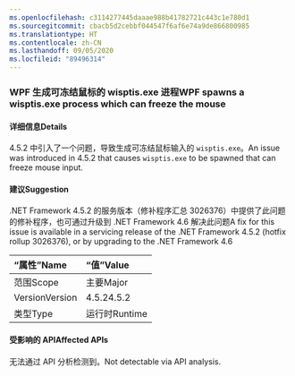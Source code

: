 ```yaml
---
ms.openlocfilehash: c3114277445daaae988b41782721c443c1e780d1
ms.sourcegitcommit: cbacb5d2cebbf044547f6af6e74a9de866800985
ms.translationtype: HT
ms.contentlocale: zh-CN
ms.lasthandoff: 09/05/2020
ms.locfileid: "89496314"
---
```

### <a name="wpf-spawns-a-wisptisexe-process-which-can-freeze-the-mouse"></a><span data-ttu-id="1cbf0-101">WPF 生成可冻结鼠标的 wisptis.exe 进程</span><span class="sxs-lookup"><span data-stu-id="1cbf0-101">WPF spawns a wisptis.exe process which can freeze the mouse</span></span>

#### <a name="details"></a><span data-ttu-id="1cbf0-102">详细信息</span><span class="sxs-lookup"><span data-stu-id="1cbf0-102">Details</span></span>

<span data-ttu-id="1cbf0-103">4\.5.2 中引入了一个问题，导致生成可冻结鼠标输入的 <code>wisptis.exe</code>。</span><span class="sxs-lookup"><span data-stu-id="1cbf0-103">An issue was introduced in 4.5.2 that causes <code>wisptis.exe</code> to be spawned that can freeze mouse input.</span></span>

#### <a name="suggestion"></a><span data-ttu-id="1cbf0-104">建议</span><span class="sxs-lookup"><span data-stu-id="1cbf0-104">Suggestion</span></span>

<span data-ttu-id="1cbf0-105">.NET Framework 4.5.2 的服务版本（修补程序汇总 3026376）中提供了此问题的修补程序，也可通过升级到 .NET Framework 4.6 解决此问题</span><span class="sxs-lookup"><span data-stu-id="1cbf0-105">A fix for this issue is available in a servicing release of the .NET Framework 4.5.2 (hotfix rollup 3026376), or by upgrading to the .NET Framework 4.6</span></span>

| <span data-ttu-id="1cbf0-106">“属性”</span><span class="sxs-lookup"><span data-stu-id="1cbf0-106">Name</span></span>    | <span data-ttu-id="1cbf0-107">“值”</span><span class="sxs-lookup"><span data-stu-id="1cbf0-107">Value</span></span>       |
|:--------|:------------|
| <span data-ttu-id="1cbf0-108">范围</span><span class="sxs-lookup"><span data-stu-id="1cbf0-108">Scope</span></span>   |<span data-ttu-id="1cbf0-109">主要</span><span class="sxs-lookup"><span data-stu-id="1cbf0-109">Major</span></span>|
|<span data-ttu-id="1cbf0-110">Version</span><span class="sxs-lookup"><span data-stu-id="1cbf0-110">Version</span></span>|<span data-ttu-id="1cbf0-111">4.5.2</span><span class="sxs-lookup"><span data-stu-id="1cbf0-111">4.5.2</span></span>|
|<span data-ttu-id="1cbf0-112">类型</span><span class="sxs-lookup"><span data-stu-id="1cbf0-112">Type</span></span>|<span data-ttu-id="1cbf0-113">运行时</span><span class="sxs-lookup"><span data-stu-id="1cbf0-113">Runtime</span></span>|

#### <a name="affected-apis"></a><span data-ttu-id="1cbf0-114">受影响的 API</span><span class="sxs-lookup"><span data-stu-id="1cbf0-114">Affected APIs</span></span>

<span data-ttu-id="1cbf0-115">无法通过 API 分析检测到。</span><span class="sxs-lookup"><span data-stu-id="1cbf0-115">Not detectable via API analysis.</span></span>

<!--

#### Affected APIs

Not detectable via API analysis.

-->
